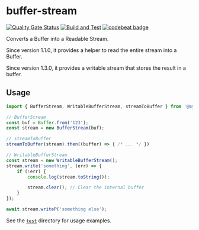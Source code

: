 # buffer-stream

[![Quality Gate Status](https://sonarcloud.io/api/project_badges/measure?project=myrotvorets_buffer-stream&metric=alert_status)](https://sonarcloud.io/dashboard?id=myrotvorets_buffer-stream)
[![Build and Test](https://github.com/myrotvorets/buffer-stream/actions/workflows/build.yml/badge.svg)](https://github.com/myrotvorets/buffer-stream/actions/workflows/build.yml)
[![codebeat badge](https://codebeat.co/badges/f1ec5c28-97fe-470b-b035-8a1d475d9efc)](https://codebeat.co/projects/github-com-myrotvorets-buffer-stream-master)

Converts a Buffer into a Readable Stream.

Since version 1.1.0, it provides a helper to read the entire stream into a Buffer.

Since version 1.3.0, it provides a writable stream that stores the result in a buffer.

## Usage

```js
import { BufferStream, WritableBufferStream, streamToBuffer } from '@myrotvorets/buffer-stream';

// BufferStream
const buf = Buffer.from('123');
const stream = new BufferStream(buf);

// streamToBuffer
streamToBuffer(stream).then((buffer) => { /* ... */ })

// WritableBufferStream
const stream = new WritableBufferStream();
stream.write('something', (err) => {
    if (!err) {
        console.log(stream.toString());

        stream.clear(); // Clear the internal buffer
    }
});

await stream.writeP('something else');
```

See the [`test`](test) directory for usage examples.
